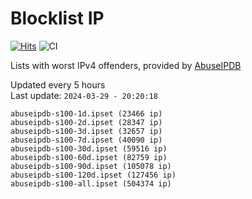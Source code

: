 # Blocklist IP

[![Hits](https://hits.seeyoufarm.com/api/count/incr/badge.svg?url=https%3A%2F%2Fgithub.com%2Fborestad%2Fblocklist-ip%2F&count_bg=%2379C83D&title_bg=%23555555&icon=&icon_color=%23E7E7E7&title=hits&edge_flat=false)](https://hits.seeyoufarm.com)  ![CI](https://img.shields.io/github/workflow/status/borestad/blocklist-ip/CI?style=flat-square)

Lists with worst IPv4 offenders, provided by [AbuseIPDB](https://www.abuseipdb.com/)

<!-- FOOTER-PLACEHOLDER -->
Updated every 5 hours<br>
Last update: `2024-03-29 - 20:20:18`
```
abuseipdb-s100-1d.ipset (23466 ip)
abuseipdb-s100-2d.ipset (28347 ip)
abuseipdb-s100-3d.ipset (32657 ip)
abuseipdb-s100-7d.ipset (40090 ip)
abuseipdb-s100-30d.ipset (59516 ip)
abuseipdb-s100-60d.ipset (82759 ip)
abuseipdb-s100-90d.ipset (105078 ip)
abuseipdb-s100-120d.ipset (127456 ip)
abuseipdb-s100-all.ipset (504374 ip)
```

